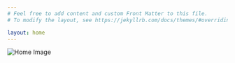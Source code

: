 ```yaml
---
# Feel free to add content and custom Front Matter to this file.
# To modify the layout, see https://jekyllrb.com/docs/themes/#overriding-theme-defaults

layout: home
---
```


<div class="home-intro">
  <img src="{{ '/assets/images/a distance intertwined cover.jpg' | relative_url }}" alt="Home Image">
</div>
